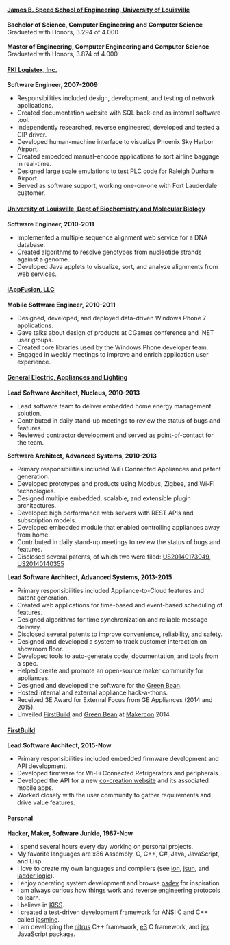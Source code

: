 #### [James B. Speed School of Engineering, University of Louisville](http://louisville.edu/speed/about)
**Bachelor of Science, Computer Engineering and Computer Science**
<br>Graduated with Honors, 3.294 of 4.000
<br><br>**Master of Engineering, Computer Engineering and Computer Science**
<br>Graduated with Honors, 3.874 of 4.000

#### [FKI Logistex, Inc.](http://www.intelligrated.com)
**Software Engineer, 2007-2009**
- Responsibilities included design, development, and testing of network applications.
- Created documentation website with SQL back-end as internal software tool.
- Independently researched, reverse engineered, developed and tested a CIP driver.
- Developed human-machine interface to visualize Phoenix Sky Harbor Airport.
- Created embedded manual-encode applications to sort airline baggage in real-time.
- Designed large scale emulations to test PLC code for Raleigh Durham Airport.
- Served as software support, working one-on-one with Fort Lauderdale customer.

#### [University of Louisville, Dept of Biochemistry and Molecular Biology](http://louisville.edu/medicine/departments/biochemistry)
**Software Engineer, 2010-2011**
- Implemented a multiple sequence alignment web service for a DNA database.
- Created algorithms to resolve genotypes from nucleotide strands against a genome.
- Developed Java applets to visualize, sort, and analyze alignments from web services.

#### [iAppFusion, LLC](http://www.iappfusion.com)
**Mobile Software Engineer, 2010-2011**
- Designed, developed, and deployed data-driven Windows Phone 7 applications.
- Gave talks about design of products at CGames conference and .NET user groups.
- Created core libraries used by the Windows Phone developer team.
- Engaged in weekly meetings to improve and enrich application user experience.

#### [General Electric, Appliances and Lighting](http://www.geappliances.com)
**Lead Software Architect, Nucleus, 2010-2013**
- Lead software team to deliver embedded home energy management solution.
- Contributed in daily stand-up meetings to review the status of bugs and features.
- Reviewed contractor development and served as point-of-contact for the team.

**Software Architect, Advanced Systems, 2010-2013**
- Primary responsibilities included WiFi Connected Appliances and patent generation.
- Developed prototypes and products using Modbus, Zigbee, and Wi-Fi technologies.
- Designed multiple embedded, scalable, and extensible plugin architectures.
- Developed high performance web servers with REST APIs and subscription models.
- Developed embedded module that enabled controlling appliances away from home.
- Contributed in daily stand-up meetings to review the status of bugs and features.
- Disclosed several patents, of which two were filed: [US20140173049](http://www.google.com/patents/US20140173049), [US20140140355](http://www.google.com/patents/US20140140355)

**Lead Software Architect, Advanced Systems, 2013-2015**
- Primary responsibilities included Appliance-to-Cloud features and patent generation.
- Created web applications for time-based and event-based scheduling of features.
- Designed algorithms for time synchronization and reliable message delivery.
- Disclosed several patents to improve convenience, reliability, and safety.
- Designed and developed a system to track customer interaction on showroom floor.
- Developed tools to auto-generate code, documentation, and tools from a spec.
- Helped create and promote an open-source maker community for appliances.
- Designed and developed the software for the [Green Bean](https://github.com/GEMakers/green-bean).
- Hosted internal and external appliance hack-a-thons.
- Received 3E Award for External Focus from GE Appliances (2014 and 2015).
- Unveiled [FirstBuild](https://firstbuild.com) and [Green Bean](https://firstbuild.com/greenbean) at [Makercon](http://makercon.com) 2014.

#### [FirstBuild](http://www.firstbuild.com)
**Lead Software Architect, 2015-Now**
- Primary responsibilities included embedded firmware development and API development.
- Developed firmware for Wi-Fi Connected Refrigerators and peripherals.
- Developed the API for a new [co-creation website](https://cocreate.firstbuild.com) and its associated mobile apps.
- Worked closely with the user community to gather requirements and drive value features.

#### [Personal](https://github.com/bakerface)
**Hacker, Maker, Software Junkie, 1987-Now**
- I spend several hours every day working on personal projects.
- My favorite languages are x86 Assembly, C, C++, C#, Java, JavaScript, and Lisp.
- I love to create my own languages and compilers (see [ion](https://github.com/bakerface/ion), [jsun](https://github.com/bakerface/jsun), and [ladder logic](https://github.com/bakerface/ll)).
- I enjoy operating system development and browse [osdev](http://wiki.osdev.org) for inspiration.
- I am always curious how things work and reverse engineering protocols to learn.
- I believe in [KISS](http://en.wikipedia.org/wiki/KISS_principle).
- I created a test-driven development framework for ANSI C and C++ called [jasmine](https://github.com/bakerface/jasmine).
- I am developing the [nitrus](https://github.com/bakerface/nitrus) C++ framework, [e3](https://github.com/bakerface/e3) C framework, and [jex](https://github.com/bakerface/jex) JavaScript package.
